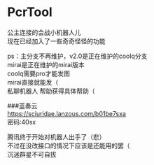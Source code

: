 # PcrTool  
  公主连接的会战小机器人儿  
  现在已经加入了一些奇奇怪怪的功能  

ps：主分支不再维护，v2.0是正在维护的coolq分支  
      mirai是正在维护的mirai版本   
      coolq需要pro才能发图   
      mirai直接就能发（  
      私聊机器人  帮助获得具体帮助（  
      

###蓝奏云   
https://sciuridae.lanzous.com/b01be7sxa  
密码:40sx  
  
腾讯终于开始对机器人出手了（悲）  
不过在没改接口的情况下应该是还能用的罢（  
沉迷群星不可自拔  
